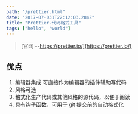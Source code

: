 ```yaml
---
path: "/prettier.html"
date: "2017-07-031T22:12:03.284Z"
title: "Prettier-代码格式工具"
tags: ["hello", "world"]
---
```


> [官网 --https://prettier.io/](https://prettier.io/)

## 优点

1. 编辑器集成 可直接作为编辑器的插件辅助写代码
2. 风格可选
3. 格式化生产代码或其他风格的源代码，以便于阅读
4. 具有钩子函数，可用于 git 提交前的自动格式化
